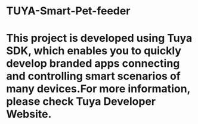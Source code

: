 # TUYA-Smart-Pet-feeder
This project is developed using Tuya SDK, which enables you to quickly develop branded apps connecting and controlling smart scenarios of many devices.For more information, please check Tuya Developer Website.
=============================================================================================
